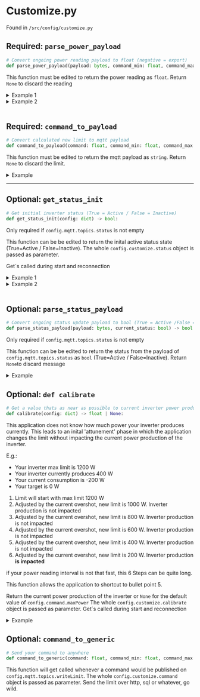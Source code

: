 # Customize.py

Found in `/src/config/customize.py`

## **Required**: `parse_power_payload`

```python
# Convert ongoing power reading payload to float (negative = export)
def parse_power_payload(payload: bytes, command_min: float, command_max: float) -> float | None:
```

This function must be edited to return the power reading as `float`. Return `None` to discard the reading

<details><summary>Example 1</summary>

Payload comes from tasmota while the device name is set to "em":

Payload:

```json
{"Time": "2022-10-20T20:58:13", "em": {"power_total": 230.04 }}
```

Function

```python
def parse_power_payload(payload: bytes, command_min: float, command_max: float) -> float | None:
    jobj = json.loads(payload)
    if "em" in jobj:
        em_jobj = jobj["em"]
        if "power_total" in em_jobj:
            value = em_jobj["power_total"]
            if isinstance(value, float):
                return value

    return None
```

</details>

<details><summary>Example 2</summary>

Payload is just the number

Payload:

```txt
230.04
```

Function

```python
def parse_power_payload(payload: bytes, command_min: float, command_max: float) -> float | None:
    return float(payload.decode())
```

</details>

<br />

## **Required**: `command_to_payload`

```python
# Convert calculated new limit to mqtt payload
def command_to_payload(command: float, command_min: float, command_max: float) -> str | None:
```

This function must be edited to return the mqtt payload as `string`. Return `None` to discard the limit.

<details><summary>Example</summary>

Just round the limit to 2 decimals

```python
def command_to_payload(command: float, command_min: float, command_max: float) -> str | None:
    return f"{round(command,2):.2f}"
```

</details>

---

## Optional: `get_status_init`

```python
# Get initial inverter status (True = Active / False = Inactive)
def get_status_init(config: dict) -> bool:
```

Only required if `config.mqtt.topics.status` is not empty

This function can be be edited to return the inital active status state (True=Active / False=Inactive). The whole `config.customize.status` object is passed as parameter.

Get´s called during start and reconnection

<details><summary>Example 1</summary>

Always start with `active`

```python
def get_status_init(config: dict) -> bool:
    return True
```

</details>

<details><summary>Example 2</summary>

Retrieve status with http request

config.json

```json
...
"customize":{
    "status": {   
        "url": "http://opendtu.local/api/livedata/status"
    },
}
...
```

```python
# Get initial inverter status (True = Active / False = Inactive)
def get_status_init(config: dict) -> bool:
    url: str = config["url"]                    # Get url from config
    resp = requests.get(url).json()             # Get status page and parse json
    return resp[0].get("reachable") == True     # Test if inverter is reachable
```

</details>

<br />

## Optional: `parse_status_payload`

```python
# Convert ongoing status update payload to bool (True = Active /False = Inactive)
def parse_status_payload(payload: bytes, current_status: bool) -> bool | None:
```

Only required if `config.mqtt.topics.status` is not empty

This function can be be edited to return the status from the payload of `config.mqtt.topics.status` as `bool` (True=Active / False=Inactive). Return `None`to discard message

<details><summary>Example</summary>

Test if playload is 'truthy'

```python
def parse_status_payload(payload: bytes, current_status: bool) -> bool | None:
    s = payload.decode().lower()
    return s == "1" or s == "true"
```

</details>

## Optional: `def calibrate`

```python
# Get a value thats as near as possible to current inverter power production
def calibrate(config: dict) -> float | None:
```

This application does not know how much power your inverter produces currently. This leads to an inital 'attunement' phase in which the application changes the limit without impacting the current power production of the inverter.

E.g.:

- Your inverter max limit is 1200 W
- Your inverter currently produces 400 W
- Your current consumption is -200 W
- Your target is 0 W

1. Limit will start with max limit 1200 W
2. Adjusted by the current overshot, new limit is 1000 W. Inverter production is not impacted
3. Adjusted by the current overshot, new limit is 800 W. Inverter production is not impacted
4. Adjusted by the current overshot, new limit is 600 W. Inverter production is not impacted
5. Adjusted by the current overshot, new limit is 400 W. Inverter production is not impacted
6. Adjusted by the current overshot, new limit is 200 W. Inverter production **is impacted**

if your power reading interval is not that fast, this 6 Steps can be quite long.

This function allows the application to shortcut to bullet point 5.

Return the current power production of the inverter or `None` for the default value of `config.command.maxPower`
The whole `config.customize.calibrate` object is passed as parameter.
Get´s called during start and reconnection

<details><summary>Example</summary>

Retrieve current production via http

config.json

```json
...
"calibration": {
    "url": "http://opendtu.local/api/livedata/status"
}
...
```

```python
# Get a value thats as near as possible to current inverter power production
def calibrate(config: dict) -> float | None:
    url: str = config["url"]
    resp = requests.get(url).json()
    val = resp[0]["0"]["Power"]["v"]

    if type(val) is float:
        return val

    return None
```

</details>

## Optional: `command_to_generic`

```python
# Send your command to anywhere
def command_to_generic(command: float, command_min: float, command_max: float, config:dict) -> None:
```

This function will get called whenever a command would be published on `config.mqtt.topics.writeLimit`.
The whole `config.customize.command` object is passed as parameter.
Send the limit over http, sql or whatever, go wild.

